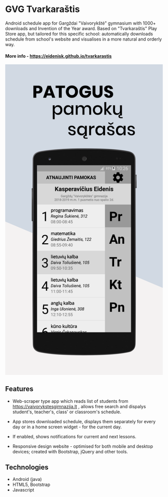 # GVG Tvarkaraštis
Android schedule app for Gargždai "Vaivorykštė" gymnasium with 1000+ downloads and Invention of the Year award. Based on "Tvarkaraštis" Play Store app, but tailored for this specific school: automatically downloads schedule from school's website and visualises in a more natural and orderly way.
#### More info - <https://eidenisk.github.io/tvarkarastis>

![This is an image](https://raw.githubusercontent.com/EidenisK/tvarkarastis/master/site/1.png)

## Features

* Web-scraper type app which reads list of students from <https://vaivorykstesgimnazija.lt> , allows free search and dispalys student's, teacher's, class' or classroom's schedule.

* App stores downloaded schedule, displays them separately for every day or in a home screen widget - for the current day.

* If enabled, shows notifications for current and next lessons.

* Responsive design website - optimised for both mobile and desktop devices; created with Bootstrap, jQuery and other tools.

## Technologies

* Android (java)
* HTML5, Bootstrap
* Javascript
